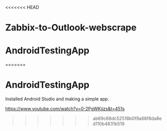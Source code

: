 <<<<<<< HEAD
# Zabbix-to-Outlook-webscrape
# AndroidTestingApp
=======
# AndroidTestingApp

Installed Android Studio and making a simple app.

https://www.youtube.com/watch?v=0-2PgWKjjzs&t=451s
>>>>>>> ab69c68dc52518b0f9a68f8da8ed110b4831b519
